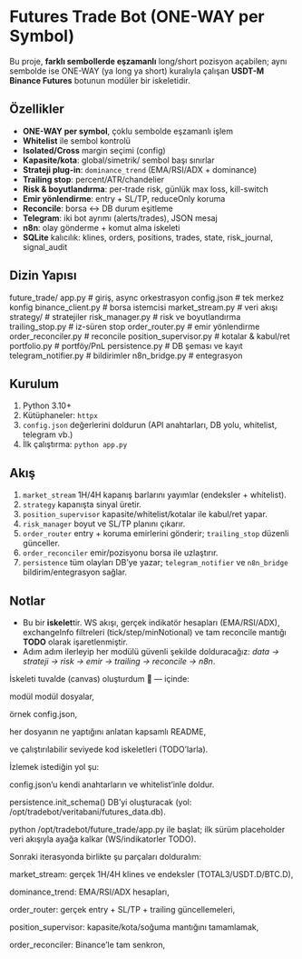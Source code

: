 # Futures Trade Bot (ONE-WAY per Symbol)


Bu proje, **farklı sembollerde eşzamanlı** long/short pozisyon açabilen; aynı sembolde ise ONE-WAY (ya long ya short) kuralıyla çalışan **USDT-M Binance Futures** botunun modüler bir iskeletidir.


## Özellikler
- **ONE-WAY per symbol**, çoklu sembolde eşzamanlı işlem
- **Whitelist** ile sembol kontrolü
- **Isolated/Cross** margin seçimi (config)
- **Kapasite/kota**: global/simetrik/ sembol başı sınırlar
- **Strateji plug-in**: `dominance_trend` (EMA/RSI/ADX + dominance)
- **Trailing stop**: percent/ATR/chandelier
- **Risk & boyutlandırma**: per-trade risk, günlük max loss, kill-switch
- **Emir yönlendirme**: entry + SL/TP, reduceOnly koruma
- **Reconcile**: borsa ↔ DB durum eşitleme
- **Telegram**: iki bot ayrımı (alerts/trades), JSON mesaj
- **n8n**: olay gönderme + komut alma iskeleti
- **SQLite** kalıcılık: klines, orders, positions, trades, state, risk_journal, signal_audit


## Dizin Yapısı

future_trade/ app.py # giriş, async orkestrasyon config.json # tek merkez konfig binance_client.py # borsa istemcisi market_stream.py # veri akışı strategy/ # stratejiler risk_manager.py # risk ve boyutlandırma trailing_stop.py # iz-süren stop order_router.py # emir yönlendirme order_reconciler.py # reconcile position_supervisor.py # kotalar & kabul/ret portfolio.py # portföy/PnL persistence.py # DB şeması ve kayıt telegram_notifier.py # bildirimler n8n_bridge.py # entegrasyon

## Kurulum
1. Python 3.10+
2. Kütüphaneler: `httpx`
3. `config.json` değerlerini doldurun (API anahtarları, DB yolu, whitelist, telegram vb.)
4. İlk çalıştırma: `python app.py`


## Akış
1. `market_stream` 1H/4H kapanış barlarını yayımlar (endeksler + whitelist).
2. `strategy` kapanışta sinyal üretir.
3. `position_supervisor` kapasite/whitelist/kotalar ile kabul/ret yapar.
4. `risk_manager` boyut ve SL/TP planını çıkarır.
5. `order_router` entry + koruma emirlerini gönderir; `trailing_stop` düzenli günceller.
6. `order_reconciler` emir/pozisyonu borsa ile uzlaştırır.
7. `persistence` tüm olayları DB’ye yazar; `telegram_notifier` ve `n8n_bridge` bildirim/entegrasyon sağlar.


## Notlar
- Bu bir **iskelet**tir. WS akışı, gerçek indikatör hesapları (EMA/RSI/ADX), exchangeInfo filtreleri (tick/step/minNotional) ve tam reconcile mantığı **TODO** olarak işaretlenmiştir.
- Adım adım ilerleyip her modülü güvenli şekilde dolduracağız: *data → strateji → risk → emir → trailing → reconcile → n8n*.

İskeleti tuvalde (canvas) oluşturdum 🎯 — içinde:

modül modül dosyalar,

örnek config.json,

her dosyanın ne yaptığını anlatan kapsamlı README,

ve çalıştırılabilir seviyede kod iskeletleri (TODO’larla).

İzlemek istediğin yol şu:

config.json’u kendi anahtarların ve whitelist’inle doldur.

persistence.init_schema() DB’yi oluşturacak (yol: /opt/tradebot/veritabani/futures_data.db).

python /opt/tradebot/future_trade/app.py ile başlat; ilk sürüm placeholder veri akışıyla ayağa kalkar (WS/indikatorler TODO).

Sonraki iterasyonda birlikte şu parçaları dolduralım:

market_stream: gerçek 1H/4H klines ve endeksler (TOTAL3/USDT.D/BTC.D),

dominance_trend: EMA/RSI/ADX hesapları,

order_router: gerçek entry + SL/TP + trailing güncellemeleri,

position_supervisor: kapasite/kota/soğuma mantığını tamamlamak,

order_reconciler: Binance’le tam senkron,
